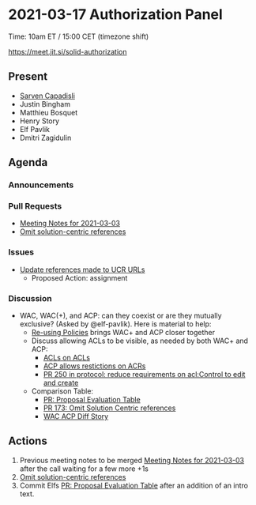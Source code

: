 # 2021-03-17 Authorization Panel

Time: 10am ET / 15:00 CET (timezone shift)

https://meet.jit.si/solid-authorization

## Present
* [Sarven Capadisli](https://csarven.ca/#i)
* Justin Bingham
* Matthieu Bosquet
* Henry Story
* Elf Pavlik
* Dmitri Zagidulin

## Agenda

### Announcements

### Pull Requests
* [Meeting Notes for 2021-03-03](https://github.com/solid/authorization-panel/pull/186)
* [Omit solution-centric references](https://github.com/solid/authorization-panel/pull/173)

### Issues
* [Update references made to UCR URLs](https://github.com/solid/authorization-panel/issues/192)
    * Proposed Action: assignment


### Discussion

* WAC, WAC(+), and ACP: can they coexist or are they mutually exclusive? (Asked by @elf-pavlik). 
Here is material to help:
   - [Re-using Policies](https://github.com/solid/authorization-panel/issues/184) brings WAC+ and ACP closer together
   -  Discuss allowing ACLs to be visible, as needed by both WAC+ and ACP:
      + [ACLs on ACLs](https://github.com/solid/authorization-panel/issues/189)
      + [ACP allows restictions on ACRs](https://github.com/solid/authorization-panel/issues/151)
      + [PR 250 in protocol: reduce requirements on acl:Control to edit and create](https://github.com/solid/specification/pull/250)
  - Comparison Table:
      + [PR: Proposal Evaluation Table](https://github.com/solid/authorization-panel/pull/180)
      + [PR 173: Omit Solution Centric references](https://github.com/solid/authorization-panel/pull/173)
      + [WAC ACP Diff Story](https://github.com/solid/authorization-panel/pull/178)

## Actions

1. Previous meeting notes to be merged [Meeting Notes for 2021-03-03](https://github.com/solid/authorization-panel/pull/186) after the call waiting for a few more +1s
3. [Omit solution-centric references](https://github.com/solid/authorization-panel/pull/173)
4. Commit Elfs [PR: Proposal Evaluation Table](https://github.com/solid/authorization-panel/pull/180) after an addition of an intro text.





